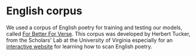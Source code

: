 # English corpus
We used a corpus of English poetry for training and testing our models, called [For Better For Verse](https://github.com/waynegraham/for_better_for_verse/tree/master/poems). This corpus was developed by Herbert Tucker, from the Scholars' Lab at the University of Virginia especially for an [interactive website](http://prosody.lib.virginia.edu/) for learning how to scan English poetry.
